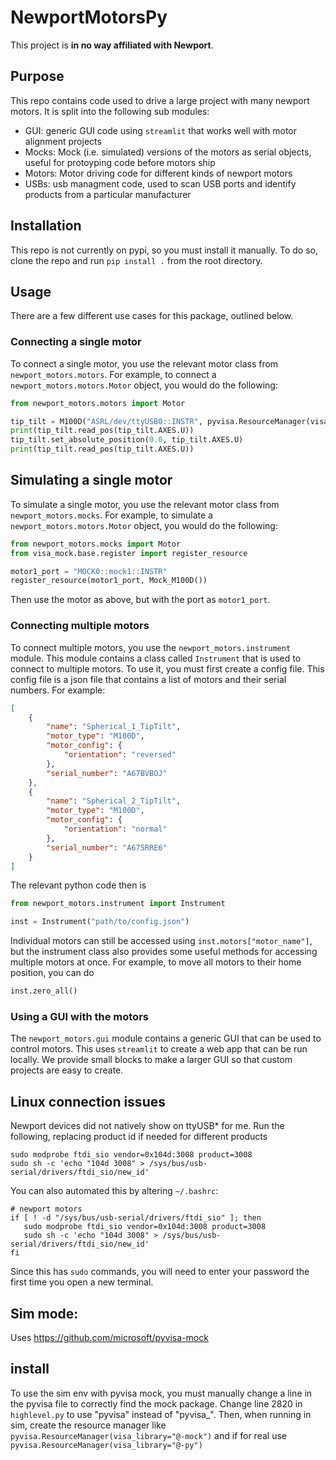 # NewportMotorsPy

This project is **in no way affiliated with Newport**. 

## Purpose
This repo contains code used to drive a large project with many newport motors. It is split into the following sub modules:
 - GUI: generic GUI code using `streamlit` that works well with motor alignment projects
 - Mocks: Mock (i.e. simulated) versions of the motors as serial objects, useful for protoyping code before motors ship
 - Motors: Motor driving code for different kinds of newport motors
 - USBs: usb managment code, used to scan USB ports and identify products from a particular manufacturer

## Installation
This repo is not currently on pypi, so you must install it manually. To do so, clone the repo and run `pip install .` from the root directory. 

## Usage
There are a few different use cases for this package, outlined below.

### Connecting a single motor
To connect a single motor, you use the relevant motor class from `newport_motors.motors`. For example, to connect a `newport_motors.motors.Motor` object, you would do the following:
```python
from newport_motors.motors import Motor

tip_tilt = M100D("ASRL/dev/ttyUSB0::INSTR", pyvisa.ResourceManager(visa_library="@_py"))
print(tip_tilt.read_pos(tip_tilt.AXES.U))
tip_tilt.set_absolute_position(0.0, tip_tilt.AXES.U)
print(tip_tilt.read_pos(tip_tilt.AXES.U))
```

## Simulating a single motor
To simulate a single motor, you use the relevant motor class from `newport_motors.mocks`. For example, to simulate a `newport_motors.motors.Motor` object, you would do the following:
```python
from newport_motors.mocks import Motor
from visa_mock.base.register import register_resource

motor1_port = "MOCK0::mock1::INSTR"
register_resource(motor1_port, Mock_M100D())
```
Then use the motor as above, but with the port as `motor1_port`.

### Connecting multiple motors
To connect multiple motors, you use the `newport_motors.instrument` module. This module contains a class called `Instrument` that is used to connect to multiple motors. To use it, you must first create a config file. This config file is a json file that contains a list of motors and their serial numbers. For example:
```json
[
    {
        "name": "Spherical_1_TipTilt",
        "motor_type": "M100D",
        "motor_config": {
            "orientation": "reversed"
        },
        "serial_number": "A67BVBOJ"
    },
    {
        "name": "Spherical_2_TipTilt",
        "motor_type": "M100D",
        "motor_config": {
            "orientation": "normal"
        },
        "serial_number": "A675RRE6"
    }
]
```

The relevant python code then is
```python
from newport_motors.instrument import Instrument

inst = Instrument("path/to/config.json")
```

Individual motors can still be accessed using `inst.motors["motor_name"]`, but the instrument class also provides some useful methods for accessing multiple motors at once. For example, to move all motors to their home position, you can do
```python
inst.zero_all()
```

### Using a GUI with the motors
The `newport_motors.gui` module contains a generic GUI that can be used to control motors. This uses `streamlit` to create a web app that can be run locally. We provide small blocks to make a larger GUI so that custom projects are easy to create. 


## Linux connection issues
Newport devices did not natively show on ttyUSB* for me. 
Run the following, replacing product id if needed for different products
```
sudo modprobe ftdi_sio vendor=0x104d:3008 product=3008
sudo sh -c 'echo "104d 3008" > /sys/bus/usb-serial/drivers/ftdi_sio/new_id'
```

You can also automated this by altering `~/.bashrc`:
```
# newport motors
if [ ! -d "/sys/bus/usb-serial/drivers/ftdi_sio" ]; then
   sudo modprobe ftdi_sio vendor=0x104d:3008 product=3008
   sudo sh -c 'echo "104d 3008" > /sys/bus/usb-serial/drivers/ftdi_sio/new_id'
fi
```
Since this has `sudo` commands, you will need to enter your password the first time you open a new terminal.

## Sim mode:
Uses https://github.com/microsoft/pyvisa-mock

## install
To use the sim env with pyvisa mock, you must manually change a line in the pyvisa file to correctly find the mock package. Change line 2820 in `highlevel.py` to use "pyvisa" instead of "pyvisa_". Then, when running in sim, create the resource manager like `pyvisa.ResourceManager(visa_library="@-mock")` and if for real use `pyvisa.ResourceManager(visa_library="@-py")`


